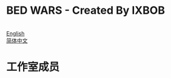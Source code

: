 # BED WARS - Created By IXBOB



<br/><a href="http://ixbob.github.io">English</a>
<br/><a href="http://ixbob.github.io/zh/zh.md" target="_blank">简体中文</a>

# 工作室成员
